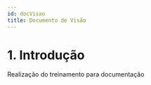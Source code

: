 ```yaml
---
id: docVisao
title: Documento de Visão
---
```


# 1. Introdução

Realização do treinamento para documentação
